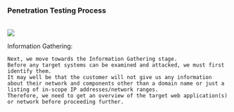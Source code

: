 ### Penetration Testing Process
<br>

<img src=https://academy.hackthebox.com/storage/modules/90/0-PT-Process.png>

Information Gathering:
```
Next, we move towards the Information Gathering stage. 
Before any target systems can be examined and attacked, we must first identify them. 
It may well be that the customer will not give us any information about their network and components other than a domain name or just a listing of in-scope IP addresses/network ranges. 
Therefore, we need to get an overview of the target web application(s) or network before proceeding further.
```
